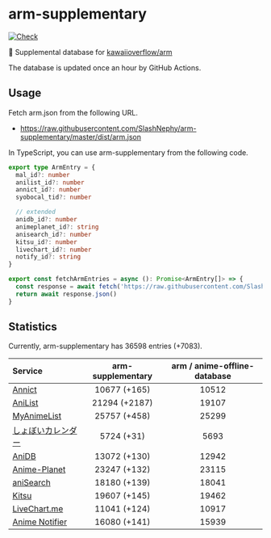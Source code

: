 # arm-supplementary

[![Check](https://github.com/SlashNephy/arm-supplementary/actions/workflows/check-node.yml/badge.svg)](https://github.com/SlashNephy/arm-supplementary/actions/workflows/check-node.yml)

💊 Supplemental database for [kawaiioverflow/arm](https://github.com/kawaiioverflow/arm)

The database is updated once an hour by GitHub Actions.

## Usage

Fetch arm.json from the following URL.

- https://raw.githubusercontent.com/SlashNephy/arm-supplementary/master/dist/arm.json

In TypeScript, you can use arm-supplementary from the following code.

```TypeScript
export type ArmEntry = {
  mal_id?: number
  anilist_id?: number
  annict_id?: number
  syobocal_tid?: number

  // extended
  anidb_id?: number
  animeplanet_id?: string
  anisearch_id?: number
  kitsu_id?: number
  livechart_id?: number
  notify_id?: string
}

export const fetchArmEntries = async (): Promise<ArmEntry[]> => {
  const response = await fetch('https://raw.githubusercontent.com/SlashNephy/arm-supplementary/master/dist/arm.json')
  return await response.json()
}
```

## Statistics

Currently, arm-supplementary has 36598 entries (+7083).

| Service                                     | arm-supplementary | arm / anime-offline-database |
| :------------------------------------------ | :---------------: | :--------------------------: |
| [Annict](https://annict.com)                |   10677 (+165)    |            10512             |
| [AniList](https://anilist.co)               |   21294 (+2187)   |            19107             |
| [MyAnimeList](https://myanimelist.net)      |   25757 (+458)    |            25299             |
| [しょぼいカレンダー](https://cal.syoboi.jp) |    5724 (+31)     |             5693             |
| [AniDB](https://anidb.net)                  |   13072 (+130)    |            12942             |
| [Anime-Planet](https://anime-planet.com)    |   23247 (+132)    |            23115             |
| [aniSearch](https://anisearch.com)          |   18180 (+139)    |            18041             |
| [Kitsu](https://kitsu.io)                   |   19607 (+145)    |            19462             |
| [LiveChart.me](https://livechart.me)        |   11041 (+124)    |            10917             |
| [Anime Notifier](https://notify.moe)        |   16080 (+141)    |            15939             |
